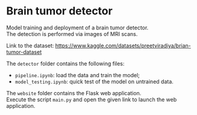 # Brain tumor detector 
Model training and deployment of a brain tumor detector. \
The detection is performed via images of MRI scans.

Link to the dataset: https://www.kaggle.com/datasets/preetviradiya/brian-tumor-dataset

The `detector` folder contains the following files:
- `pipeline.ipynb`: load the data and train the model;
- `model_testing.ipynb`: quick test of the model on untrained data.

The `website` folder contains the Flask web application. \
Execute the script `main.py` and open the given link to launch the web application.
